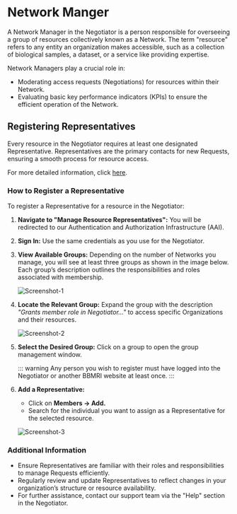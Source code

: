 # Network Manger

A Network Manager in the Negotiator is a person responsible for overseeing a group of resources collectively known as a
Network. The term "resource" refers to any entity an organization makes accessible, such as a collection of biological
samples, a dataset, or a service like providing expertise.

Network Managers play a crucial role in:

* Moderating access requests (Negotiations) for resources within their Network.
* Evaluating basic key performance indicators (KPIs) to ensure the efficient operation of the Network.
## Registering Representatives

Every resource in the Negotiator requires at least one designated Representative. Representatives are the primary
contacts for new Requests, ensuring a smooth process for resource access.

For more detailed information, click [here](/representative).

### How to Register a Representative

To register a Representative for a resource in the Negotiator:

1. **Navigate to "Manage Resource Representatives":** You will be redirected to our Authentication and Authorization
   Infrastructure (AAI).
2. **Sign In:** Use the same credentials as you use for the Negotiator.
3. **View Available Groups:** Depending on the number of Networks you manage, you will see at least three groups as
   shown in the image below. Each group’s description outlines the responsibilities and roles associated with
   membership.

   ![Screenshot-1](AAI-1.png)

4. **Locate the Relevant Group:** Expand the group with the description _"Grants member role in Negotiator..."_ to
   access specific Organizations and their resources.

   ![Screenshot-2](AAI-2.png)

5. **Select the Desired Group:** Click on a group to open the group management window.

   ::: warning
   Any person you wish to register must have logged into the Negotiator or another BBMRI website at least once.
   :::

6. **Add a Representative:**

    - Click on **Members → Add.**
    - Search for the individual you want to assign as a Representative for the selected resource.

   ![Screenshot-3](AAI-3.png)

### Additional Information

- Ensure Representatives are familiar with their roles and responsibilities to manage Requests efficiently.
- Regularly review and update Representatives to reflect changes in your organization’s structure or resource
  availability.
- For further assistance, contact our support team via the "Help" section in the Negotiator.

